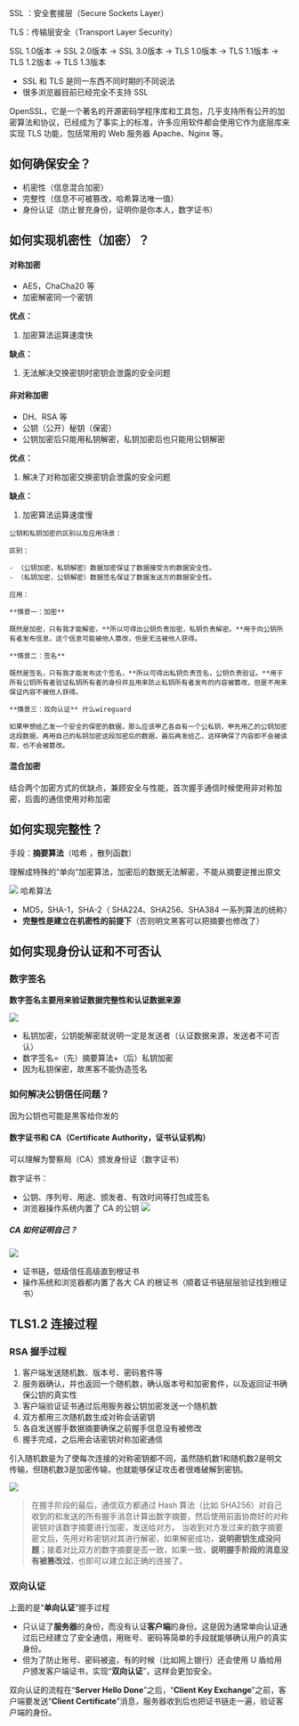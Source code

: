 SSL ：安全套接层（Secure Sockets Layer）

TLS：传输层安全（Transport Layer Security）

SSL 1.0版本 -> SSL 2.0版本 -> SSL 3.0版本 -> TLS 1.0版本 -> TLS 1.1版本 -> TLS 1.2版本 -> TLS 1.3版本

- SSL 和 TLS 是同一东西不同时期的不同说法
- 很多浏览器目前已经完全不支持 SSL

OpenSSL，它是一个著名的开源密码学程序库和工具包，几乎支持所有公开的加密算法和协议，已经成为了事实上的标准，许多应用软件都会使用它作为底层库来实现 TLS 功能，包括常用的 Web 服务器 Apache、Nginx 等。

## 如何确保安全？

- 机密性（信息混合加密）
- 完整性（信息不可被篡改，哈希算法唯一值）
- 身份认证（防止冒充身份，证明你是你本人，数字证书）

## 如何实现机密性（加密）？

#### 对称加密

- AES，ChaCha20 等
- 加密解密同一个密钥

**优点：**

1. 加密算法运算速度快

**缺点：**

1. 无法解决交换密钥时密钥会泄露的安全问题

#### 非对称加密

- DH、RSA 等
- 公钥（公开）秘钥（保密）
- 公钥加密后只能用私钥解密，私钥加密后也只能用公钥解密

**优点：**

1. 解决了对称加密交换密钥会泄露的安全问题

**缺点：**

1. 加密算法运算速度慢

```
公钥和私钥加密的区别以及应用场景：

区别：

- （公钥加密，私钥解密）数据加密保证了数据接受方的数据安全性。
- （私钥加密，公钥解密）数据签名保证了数据发送方的数据安全性。

应用：

**情景一：加密**

既然是加密，只有我才能解密，**所以可得出公钥负责加密，私钥负责解密。**用于向公钥所有者发布信息，这个信息可能被他人篡改，但是无法被他人获得。

**情景二：签名**

既然是签名，只有我才能发布这个签名，**所以可得出私钥负责签名，公钥负责验证。**用于所有公钥所有者验证私钥所有者的身份并且用来防止私钥所有者发布的内容被篡改，但是不用来保证内容不被他人获得。

**情景三：双向认证** 什么wireguard

如果甲想给乙发一个安全的保密的数据，那么应该甲乙各自有一个公私钥，甲先用乙的公钥加密这段数据，再用自己的私钥加密这段加密后的数据，最后再发给乙，这样确保了内容即不会被读取，也不会被篡改。
```

#### 混合加密

结合两个加密方式的优缺点，兼顾安全与性能，首次握手通信时候使用非对称加密，后面的通信使用对称加密


## 如何实现完整性？

手段：**摘要算法**（哈希 ，散列函数）

理解成特殊的“单向”加密算法，加密后的数据无法解密，不能从摘要逆推出原文

![](../assets/TLS-20240702194259557.jpg)
哈希算法
- MD5，SHA-1，SHA-2（ SHA224、SHA256、SHA384 一系列算法的统称）
- **完整性是建立在机密性的前提下**（否则明文黑客可以把摘要也修改了）

## 如何实现身份认证和不可否认

### 数字签名

**数字签名主要用来验证数据完整性和认证数据来源**

![](../assets/TLS-20240702194332645.jpg)

- 私钥加密，公钥能解密就说明一定是发送者（认证数据来源，发送者不可否认）
- 数字签名=（先）摘要算法+（后）私钥加密
- 因为私钥保密，故黑客不能伪造签名

### 如何解决公钥信任问题？

因为公钥也可能是黑客给你发的

#### 数字证书和 CA（Certificate Authority，证书认证机构）

可以理解为警察局（CA）颁发身份证（数字证书）

数字证书：

- 公钥、序列号、用途、颁发者、有效时间等打包成签名
- 浏览器操作系统内置了 CA 的公钥
![](../assets/TLS-20240702194405947.jpg)

##### CA 如何证明自己？
![](../assets/TLS-20240702194414853.jpg)
- 证书链，低级信任高级直到根证书
- 操作系统和浏览器都内置了各大 CA 的根证书（顺着证书链层层验证找到根证书）

## TLS1.2 连接过程

### RSA 握手过程

1. 客户端发送随机数、版本号、密码套件等
2. 服务器确认，并也返回一个随机数，确认版本号和加密套件，以及返回证书确保公钥的真实性
3. 客户端验证证书通过后用服务器公钥加密发送一个随机数
4. 双方都用三次随机数生成对称会话密钥
5. 各自发送握手数据摘要确保之前握手信息没有被修改
6. 握手完成，之后用会话密钥对称加密通信

引入随机数是为了使每次连接的对称密钥都不同，虽然随机数1和随机数2是明文传输，但随机数3是加密传输，也就能够保证攻击者很难破解到密钥。

![](../assets/TLS-20240702194533481.jpg)

> 在握手阶段的最后，通信双方都通过 Hash 算法（比如 SHA256）对自己收到的和发送的所有握手消息计算出数字摘要，然后使用前面协商好的对称密钥对该数字摘要进行加密，发送给对方。
> 当收到对方发过来的数字摘要密文后，先用对称密钥对其进行解密，如果解密成功，**说明密钥生成没问题**；接着对比双方的数字摘要是否一致，如果一致，**说明握手阶段的消息没有被篡改过**，也即可以建立起正确的连接了。


### 双向认证

上面的是“**单向认证**”握手过程

- 只认证了**服务器**的身份，而没有认证**客户端**的身份。这是因为通常单向认证通过后已经建立了安全通信，用账号、密码等简单的手段就能够确认用户的真实身份。
- 但为了防止账号、密码被盗，有的时候（比如网上银行）还会使用 U 盾给用户颁发客户端证书，实现“**双向认证**”，这样会更加安全。

双向认证的流程在“**Server Hello Done**”之后，“**Client Key Exchange**”之前，客户端要发送“**Client Certificate**”消息，服务器收到后也把证书链走一遍，验证客户端的身份。